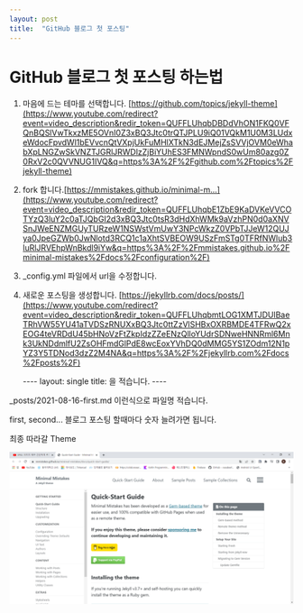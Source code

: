 ```yaml
---
layout: post
title:  "GitHub 블로그 첫 포스팅"
---
```


# GitHub 블로그 첫 포스팅 하는법

1. 마음에 드는 테마를 선택합니다. [https://github.com/topics/jekyll-theme](https://www.youtube.com/redirect?event=video_description&redir_token=QUFFLUhqbDBDdVhON1FKQ0VFQnBQSlVwTkxzME5OVnI0Z3xBQ3Jtc0trQTJPLU9iQ01VQkM1U0M3LUdxeWdocFpvdWl1bEVvcnQtVXpjUkFuMHlXTkN3dEJMejZsSVVjOVM0eWhabXpLNGZwSkVNZTJGRlJRWDlzZjBiYUhES3FMNWpndS0wUm80azg0Z0RxV2c0QVVNUG1IVQ&q=https%3A%2F%2Fgithub.com%2Ftopics%2Fjekyll-theme)

2. fork 합니다.[https://mmistakes.github.io/minimal-m...](https://www.youtube.com/redirect?event=video_description&redir_token=QUFFLUhqbE1ZbE9KaDVKeVVCOTYzQ3luY2c0aTJQbGI2d3xBQ3Jtc0tsR3dHdXhWMk9aVzhPN0d0aXNVSnJWeENZMGUyTURzeW1NSWstVmUwY3NPcWkzZ0VPbTJJeW12QUJya0JpeGZWb0JwNlotd3RCQ1c1aXhtSVBEOW9USzFmSTg0TFRfNWlub3luRlJRVEhpWnBkdl9iYw&q=https%3A%2F%2Fmmistakes.github.io%2Fminimal-mistakes%2Fdocs%2Fconfiguration%2F)

3. _config.yml 파일에서 url을 수정합니다.

4. 새로운 포스팅을 생성합니다. [https://jekyllrb.com/docs/posts/](https://www.youtube.com/redirect?event=video_description&redir_token=QUFFLUhqbmtLOG1XMTJDUlBaeTRhVW55YU41aTVDSzRNUXxBQ3Jtc0ttZzVlSHBxOXRBMDE4TFRwQ2xEOG4teVRDdU45bHNoVzFtZkpIdzZZeENzQlloYUdrSDNweHNNRml6Mnk3UkNDdmlfU2ZsOHFmdGlPdE8wcEoxYVhDQ0dMMG5YS1ZOdm12N1pYZ3Y5TDNod3dzZ2M4NA&q=https%3A%2F%2Fjekyllrb.com%2Fdocs%2Fposts%2F) 

   ---- layout: single title: 을 적습니다. ---- 

_posts/2021-08-16-first.md 이런식으로 파일명 적습니다.

first, second... 블로그 포스팅 할때마다 숫자 늘려가면 됩니다.



최종 따라갈 Theme

![image_Jekyll_theme_blog](/images/2021-08-16-first/image_Jekyll_theme_blog.png)
